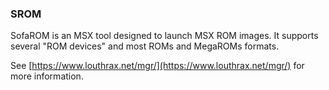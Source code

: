 
### SROM

SofaROM  is an  MSX tool  designed to  launch MSX  ROM images.  It
supports several "ROM devices" and most ROMs and MegaROMs  formats.

See [https://www.louthrax.net/mgr/](https://www.louthrax.net/mgr/) for more information.

